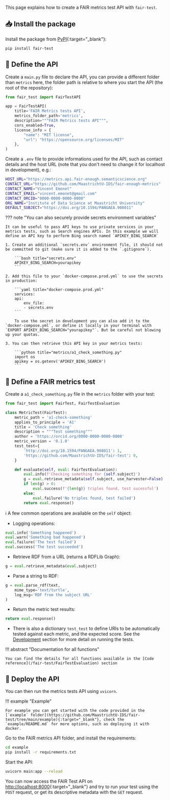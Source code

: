 This page explains how to create a FAIR metrics test API with `fair-test`.

## 📥 Install the package

Install the package from [PyPI](https://pypi.org/project/fair-test/){:target="_blank"}:

```bash
pip install fair-test
```


## 📝 Define the API

Create a `main.py` file to declare the API, you can provide a different folder than `metrics` here, the folder path is relative to where you start the API (the root of the repository):

```python title="main.py"
from fair_test import FairTestAPI

app = FairTestAPI(
    title='FAIR Metrics tests API',
    metrics_folder_path='metrics',
    description="""FAIR Metrics tests API""",
    cors_enabled=True,
    license_info = {
        "name": "MIT license",
        "url": "https://opensource.org/licenses/MIT"
    },
)
```

Create a `.env` file to provide informations used for the API, such as contact details and the host URL (note that you don't need to change it for localhost in development), e.g.:

```bash title=".env"
HOST_URL="https://metrics.api.fair-enough.semanticscience.org"
CONTACT_URL="https://github.com/MaastrichtU-IDS/fair-enough-metrics"
CONTACT_NAME="Vincent Emonet"
CONTACT_EMAIL="vincent.emonet@gmail.com"
CONTACT_ORCID="0000-0000-0000-0000"
ORG_NAME="Institute of Data Science at Maastricht University"
DEFAULT_SUBJECT="https://doi.org/10.1594/PANGAEA.908011"
```


??? note "You can also securely provide secrets environment variables"

    It can be useful to pass API keys to use private services in your metrics tests, such as Search engines APIs. In this example we will define an API key to perform Bing search named `APIKEY_BING_SEARCH`
    
    1. Create an additional `secrets.env` environment file, it should not be committed to git (make sure it is added to the `.gitignore`).
    
        ```bash title="secrets.env"
        APIKEY_BING_SEARCH=yourapikey
        ```
    
    2. Add this file to your `docker-compose.prod.yml` to use the secrets in production:
    
        ```yaml title="docker-compose.prod.yml"
        services:
        api:
            env_file:
            - secrets.env
        ```
    
        To use the secret in development you can also add it to the `docker-compose.yml`, or define it locally in your terminal with `EXPORT APIKEY_BING_SEARCH="yourapikey"`. But be careful not blowing up your quotas.
    
    3. You can then retrieve this API key in your metrics tests:
    
        ```python title="metrics/a1_check_something.py"
        import os
        apikey = os.getenv('APIKEY_BING_SEARCH')
        ```

## 🎯 Define a FAIR metrics test

Create a `a1_check_something.py` file in the `metrics` folder with your test:

````python title="metrics/a1_check_something.py"
from fair_test import FairTest, FairTestEvaluation

class MetricTest(FairTest):
    metric_path = 'a1-check-something'
    applies_to_principle = 'A1'
    title = 'Check something'
    description = """Test something"""
    author = 'https://orcid.org/0000-0000-0000-0000'
    metric_version = '0.1.0'
    test_test={
        'http://doi.org/10.1594/PANGAEA.908011': 1,
        'https://github.com/MaastrichtU-IDS/fair-test': 0,
    }

    def evaluate(self, eval: FairTestEvaluation):
        eval.info(f'Checking something for {self.subject}')
        g = eval.retrieve_metadata(self.subject, use_harvester=False)
        if len(g) > 0:
            eval.success(f'{len(g)} triples found, test sucessful')
        else:
            eval.failure('No triples found, test failed')
        return eval.response()
````

ℹ️ A few common operations are available on the `self` object:

* Logging operations: 
```python
eval.info('Something happened')
eval.warn('Something bad happened')
eval.failure('The test failed')
eval.success('The test succeeded')
```

* Retrieve RDF from a URL (returns a RDFLib Graph): 

```python
g = eval.retrieve_metadata(eval.subject)
```

* Parse a string to RDF:

```python
g = eval.parse_rdf(text, 
    mime_type='text/turtle', 
    log_msg='RDF from the subject URL'
)
```

* Return the metric test results:

```python
return eval.response()
```

* There is also a dictionary `test_test` to define URIs to be automatically tested against each metric, and the expected score. See the [Development](/fair-test/development) section for more detail on running the tests.

!!! abstract "Documentation for all functions"

    You can find the details for all functions available in the [Code reference](/fair-test/FairTestEvaluation) section


## 🦄 Deploy the API

You can then run the metrics tests API using `uvicorn`.

!!! example "Example"

	For example you can get started with the code provided in the  [`example` folder](https://github.com/MaastrichtU-IDS/fair-test/tree/main/example){:target="_blank"}, check the `example/README.md` for more options, such as deploying it with docker.

Go to the FAIR metrics API folder, and install the requirements:

```bash
cd example
pip install -r requirements.txt
```

Start the API:

```bash
uvicorn main:app --reload
```

You can now access the FAIR Test API on [http://localhost:8000](http://localhost:8000){:target="_blank"} and try to run your test using the `POST` request, or  get its descriptive metadata with the `GET` request.
